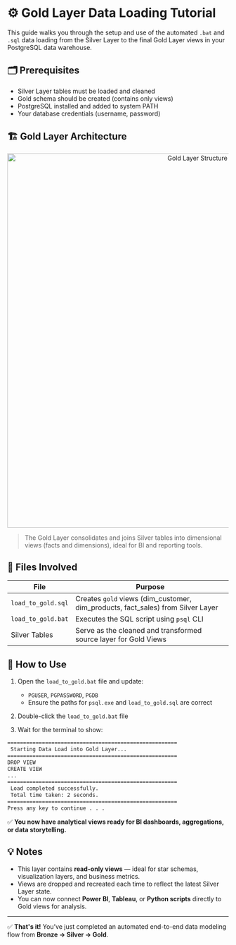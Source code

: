 # ⚙️ Gold Layer Data Loading Tutorial

This guide walks you through the setup and use of the automated `.bat` and `.sql` data loading from the Silver Layer to the final Gold Layer views in your PostgreSQL data warehouse.

## 🗂 Prerequisites

- Silver Layer tables must be loaded and cleaned
- Gold schema should be created (contains only views)
- PostgreSQL installed and added to system PATH
- Your database credentials (username, password)

## 🏗️ Gold Layer Architecture

<p align="center">
  <img src="https://github.com/ShashwatAnalyst/SQL-Data-Warehouse-Project/blob/main/docs/gold-layer-diagram.png?raw=true" alt="Gold Layer Structure" width="850"/>
</p>

> The Gold Layer consolidates and joins Silver tables into dimensional views (facts and dimensions), ideal for BI and reporting tools.

## 📝 Files Involved

<div align="center">

| File                | Purpose                                                                       |
|---------------------|-------------------------------------------------------------------------------|
| `load_to_gold.sql`  | Creates `gold` views (dim_customer, dim_products, fact_sales) from Silver Layer |
| `load_to_gold.bat`  | Executes the SQL script using `psql` CLI                                       |
| Silver Tables        | Serve as the cleaned and transformed source layer for Gold Views             |

</div>

## 🚀 How to Use

1. Open the `load_to_gold.bat` file and update:
   - `PGUSER`, `PGPASSWORD`, `PGDB`
   - Ensure the paths for `psql.exe` and `load_to_gold.sql` are correct

2. Double-click the `load_to_gold.bat` file

3. Wait for the terminal to show:
```bat
======================================================
 Starting Data Load into Gold Layer...
======================================================
DROP VIEW
CREATE VIEW
...
======================================================
 Load completed successfully.
 Total time taken: 2 seconds.
======================================================
Press any key to continue . . .
```

✅ **You now have analytical views ready for BI dashboards, aggregations, or data storytelling.**

## 💡 Notes

- This layer contains **read-only views** — ideal for star schemas, visualization layers, and business metrics.
- Views are dropped and recreated each time to reflect the latest Silver Layer state.
- You can now connect **Power BI**, **Tableau**, or **Python scripts** directly to Gold views for analysis.

---

✅ **That's it!** You’ve just completed an automated end-to-end data modeling flow from **Bronze → Silver → Gold**.
